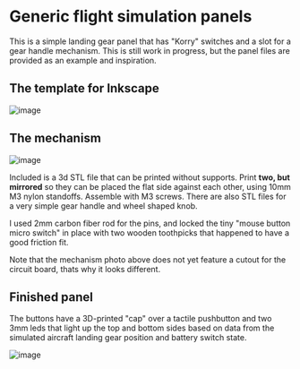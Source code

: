 # Generic flight simulation panels

This is a simple landing gear panel that has "Korry" switches and a slot for a gear handle mechanism. This is still work in progress, but the panel files are provided as an example and inspiration.

## The template for Inkscape
![image](https://user-images.githubusercontent.com/2587818/120120482-47e73a00-c1a6-11eb-9412-ce555196d2c0.png)

## The mechanism

![image](https://user-images.githubusercontent.com/2587818/127450635-e6e66c2a-bf45-45b7-a285-9cd85cc8bd8a.png)

Included is a 3d STL file that can be printed without supports. Print **two, but mirrored** so they can be placed the flat side
against each other, using 10mm M3 nylon standoffs. Assemble with M3 screws. There are also STL files for a very simple gear handle and wheel shaped knob.

I used 2mm carbon fiber rod for the pins, and locked the tiny "mouse button micro switch" in place with two wooden toothpicks that happened
to have a good friction fit.

Note that the mechanism photo above does not yet feature a cutout for the circuit board, thats why it looks different.

## Finished panel

The buttons have a 3D-printed "cap" over a tactile pushbutton and two 3mm leds that light up the top and bottom sides based on data from the simulated aircraft landing gear position and battery switch state.

![image](https://user-images.githubusercontent.com/2587818/120120465-21290380-c1a6-11eb-895e-39dc71a2b652.png)


